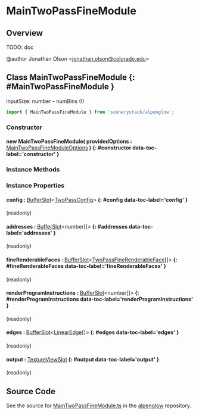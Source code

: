 # MainTwoPassFineModule

## Overview

TODO: doc

@author Jonathan Olson &lt;jonathan.olson@colorado.edu&gt;

## Class MainTwoPassFineModule {: #MainTwoPassFineModule }


inputSize: number - numBins (!)

```js
import { MainTwoPassFineModule } from 'scenerystack/alpenglow';
```
### Constructor

#### new MainTwoPassFineModule( providedOptions : <span style="font-weight: 400;">[MainTwoPassFineModuleOptions](../alpenglow/MainTwoPassFineModule.md#MainTwoPassFineModuleOptions)</span> ) {: #constructor data-toc-label='constructor' }

### Instance Methods



### Instance Properties

#### config : <span style="font-weight: 400;">[BufferSlot](../alpenglow/BufferSlot.md)&lt;[TwoPassConfig](../alpenglow/TwoPassConfig.md)&gt;</span> {: #config data-toc-label='config' }

(readonly)

#### addresses : <span style="font-weight: 400;">[BufferSlot](../alpenglow/BufferSlot.md)&lt;<span style="color: hsla(calc(var(--md-hue) + 180deg),80%,40%,1);">number</span>[]&gt;</span> {: #addresses data-toc-label='addresses' }

(readonly)

#### fineRenderableFaces : <span style="font-weight: 400;">[BufferSlot](../alpenglow/BufferSlot.md)&lt;[TwoPassFineRenderableFace](../alpenglow/TwoPassFineRenderableFace.md)[]&gt;</span> {: #fineRenderableFaces data-toc-label='fineRenderableFaces' }

(readonly)

#### renderProgramInstructions : <span style="font-weight: 400;">[BufferSlot](../alpenglow/BufferSlot.md)&lt;<span style="color: hsla(calc(var(--md-hue) + 180deg),80%,40%,1);">number</span>[]&gt;</span> {: #renderProgramInstructions data-toc-label='renderProgramInstructions' }

(readonly)

#### edges : <span style="font-weight: 400;">[BufferSlot](../alpenglow/BufferSlot.md)&lt;[LinearEdge](../alpenglow/LinearEdge.md)[]&gt;</span> {: #edges data-toc-label='edges' }

(readonly)

#### output : <span style="font-weight: 400;">[TextureViewSlot](../alpenglow/TextureViewSlot.md)</span> {: #output data-toc-label='output' }

(readonly)



## Source Code

See the source for [MainTwoPassFineModule.ts](https://github.com/phetsims/alpenglow/blob/main/js/webgpu/modules/rasterize-two-pass/MainTwoPassFineModule.ts) in the [alpenglow](https://github.com/phetsims/alpenglow) repository.
